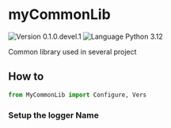 # myCommonLib
![Version 0.1.0.devel.1](https://img.shields.io/badge/version-0.1.0.devel.1-blue?style=plastic)
![Language Python 3.12](https://img.shields.io/badge/python-3.12-orange?style=plastic&logo=python)

Common library used in several project

## How to

```python
from MyCommonLib import Configure, Vers
```

### Setup the logger Name